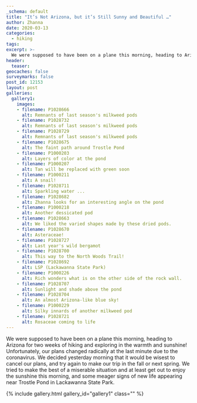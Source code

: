 ```yaml
---
_schema: default
title: "It’s Not Arizona, but it’s Still Sunny and Beautiful …"
author: Zhanna
date: 2020-03-13
categories:
  - hiking
tags:
excerpt: >-
  We were supposed to have been on a plane this morning, heading to Arizona for two weeks of hiking and exploring in the warmth and sunshine! Unfortunately, our plans changed radically at the last minute due to the coronavirus.
header:
  teaser:
geocaches: false
surveymarks: false
post_id: 12153
layout: post
galleries:
  gallery1:
    images:
    - filename: P1028666
      alt: Remnants of last season's milkweed pods
    - filename: P1028732
      alt: Remnants of last season's milkweed pods
    - filename: P1028729
      alt: Remnants of last season's milkweed pods         
    - filename: P1028675
      alt: The faint path around Trostle Pond
    - filename: P1000203
      alt: Layers of color at the pond
    - filename: P1000207
      alt: Tan will be replaced with green soon    
    - filename: P1000211
      alt: A snail!
    - filename: P1028711
      alt: Sparkling water ...
    - filename: P1028682
      alt: Zhanna looks for an interesting angle on the pond    
    - filename: P1000218
      alt: Another dessicated pod
    - filename: P1028663
      alt: We liked the varied shapes made by these dried pods.
    - filename: P1028670
      alt: Asteraceae!   
    - filename: P1028727
      alt: Last year's wild bergamot
    - filename: P1028700
      alt: This way to the North Woods Trail!
    - filename: P1028692
      alt: LSP (Lackawanna State Park)    
    - filename: P1000226
      alt: Rich wonders what is on the other side of the rock wall.
    - filename: P1028707
      alt: Sunlight and shade above the pond
    - filename: P1028704
      alt: An almost Arizona-like blue sky!
    - filename: P1000229
      alt: Silky innards of another milkweed pod
    - filename: P1028721
      alt: Rosaceae coming to life
---
```


We were supposed to have been on a plane this morning, heading to Arizona for two weeks of hiking and exploring in the warmth and sunshine! Unfortunately, our plans changed radically at the last minute due to the coronavirus. We decided yesterday morning that it would be wisest to cancel our plans, and try again to make our trip in the fall or next spring. We tried to make the best of a miserable situation and at least get out to enjoy the sunshine this morning, and some meager signs of new life appearing near Trostle Pond in Lackawanna State Park.

{% include gallery.html gallery_id="gallery1" class="" %}
